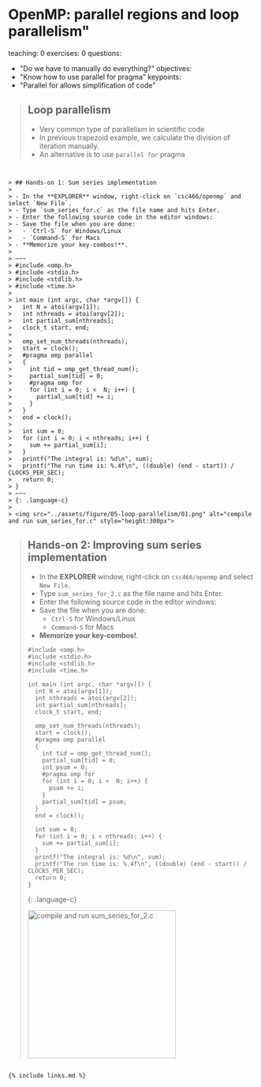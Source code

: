 
# OpenMP: parallel regions and loop parallelism"
teaching: 0
exercises: 0
questions:
- "Do we have to manually do everything?"
objectives:
- "Know how to use parallel for pragma"
keypoints:
- "Parallel for allows simplification of code"



> ## Loop parallelism
> - Very common type of parallelism in scientific code     
> - In previous trapezoid example, we calculate the division of iteration manually.  
> - An alternative is to use `parallel for` pragma 
```


> ## Hands-on 1: Sum series implementation
>
> - In the **EXPLORER** window, right-click on `csc466/openmp` and select `New File`.
> - Type `sum_series_for.c` as the file name and hits Enter. 
> - Enter the following source code in the editor windows:
> - Save the file when you are done: 
>   - `Ctrl-S` for Windows/Linux
>   - `Command-S` for Macs
> - **Memorize your key-combos!**.
>
> ~~~
> #include <omp.h>
> #include <stdio.h>
> #include <stdlib.h>
> #include <time.h>
>
> int main (int argc, char *argv[]) {
>   int N = atoi(argv[1]);
>   int nthreads = atoi(argv[2]);
>   int partial_sum[nthreads];
>   clock_t start, end;
> 
>   omp_set_num_threads(nthreads);
>   start = clock();
>   #pragma omp parallel
>   {
>     int tid = omp_get_thread_num();
>     partial_sum[tid] = 0;
>     #pragma omp for
>     for (int i = 0; i <  N; i++) {
>       partial_sum[tid] += i;
>     }
>   }
>   end = clock();
> 
>   int sum = 0;
>   for (int i = 0; i < nthreads; i++) {
>     sum += partial_sum[i];
>   }
>   printf("The integral is: %d\n", sum);
>   printf("The run time is: %.4f\n", ((double) (end - start)) / CLOCKS_PER_SEC);
>   return 0;
> }
> ~~~
> {: .language-c}
> 
> <img src="../assets/figure/05-loop-parallelism/01.png" alt="compile and run sum_series_for.c" style="height:300px">
```

> ## Hands-on 2: Improving sum series implementation
>
> - In the **EXPLORER** window, right-click on `csc466/openmp` and select `New File`.
> - Type `sum_series_for_2.c` as the file name and hits Enter. 
> - Enter the following source code in the editor windows:
> - Save the file when you are done: 
>   - `Ctrl-S` for Windows/Linux
>   - `Command-S` for Macs
> - **Memorize your key-combos!**.
>
> ~~~
> #include <omp.h>
> #include <stdio.h>
> #include <stdlib.h>
> #include <time.h>
>
> int main (int argc, char *argv[]) {
>   int N = atoi(argv[1]);
>   int nthreads = atoi(argv[2]);
>   int partial_sum[nthreads];
>   clock_t start, end;
> 
>   omp_set_num_threads(nthreads);
>   start = clock();
>   #pragma omp parallel
>   {
>     int tid = omp_get_thread_num();
>     partial_sum[tid] = 0;
>     int psum = 0;
>     #pragma omp for
>     for (int i = 0; i <  N; i++) {
>       psum += i;
>     }
>     partial_sum[tid] = psum;
>   }
>   end = clock();
> 
>   int sum = 0;
>   for (int i = 0; i < nthreads; i++) {
>     sum += partial_sum[i];
>   }
>   printf("The integral is: %d\n", sum);
>   printf("The run time is: %.4f\n", ((double) (end - start)) / CLOCKS_PER_SEC);
>   return 0;
> }
> ~~~
> {: .language-c}
> 
> <img src="../assets/figure/05-loop-parallelism/02.png" alt="compile and run sum_series_for_2.c" style="height:300px">
```

{% include links.md %}




